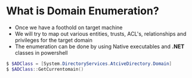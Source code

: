 # **What is Domain Enumeration?**

- Once we have a foothold on target machine
- We will try to map out various entities, trusts, ACL's, relationships and privileges for the target domain
- The enumeration can be done by using Native executables and **.NET** classes in powershell

```powershell
$ $ADClass = [System.DirectoryServices.AtciveDirectory.Domain]
$ $ADClass::GetCurrentomain()
```

